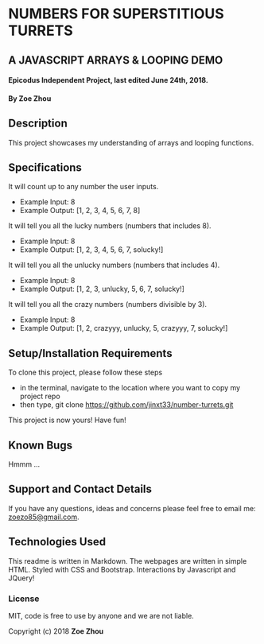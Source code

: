 # NUMBERS FOR SUPERSTITIOUS TURRETS
## A JAVASCRIPT ARRAYS & LOOPING DEMO

#### Epicodus Independent Project, last edited June 24th, 2018.

#### By Zoe Zhou

## Description
This project showcases my understanding of arrays and looping functions.

## Specifications
It will count up to any number the user inputs.
* Example Input: 8
* Example Output: [1, 2, 3, 4, 5, 6, 7, 8]

It will tell you all the lucky numbers (numbers that includes 8).
* Example Input: 8
* Example Output: [1, 2, 3, 4, 5, 6, 7, solucky!]

It will tell you all the unlucky numbers (numbers that includes 4).
* Example Input: 8
* Example Output: [1, 2, 3, unlucky, 5, 6, 7, solucky!]

It will tell you all the crazy numbers (numbers divisible by 3).
* Example Input: 8
* Example Output: [1, 2, crazyyy, unlucky, 5, crazyyy, 7, solucky!]

## Setup/Installation Requirements
To clone this project, please follow these steps
* in the terminal, navigate to the location where you want to copy my project repo
* then type, git clone https://github.com/jinxt33/number-turrets.git

This project is now yours! Have fun!

## Known Bugs
Hmmm ...

## Support and Contact Details
If you have any questions, ideas and concerns please feel free to email me: <zoezo85@gmail.com>.

## Technologies Used
This readme is written in Markdown. The webpages are written in simple HTML. Styled with CSS and Bootstrap. Interactions by Javascript and JQuery!

### License
MIT, code is free to use by anyone and we are not liable.

Copyright (c) 2018 **Zoe Zhou**
